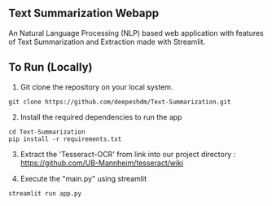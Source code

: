 ## Text Summarization Webapp

An Natural Language Processing (NLP) based web application with features of Text Summarization and Extraction made with Streamlit.

## To Run (Locally)

1. Git clone the repository on your local system.
```
git clone https://github.com/deepeshdm/Text-Summarization.git
```

2. Install the required dependencies to run the app
```
cd Text-Summarization
pip install -r requirements.txt
```

3. Extract the 'Tesseract-OCR' from link into our project directory :
https://github.com/UB-Mannheim/tesseract/wiki

4. Execute the "main.py" using streamlit
```
streamlit run app.py
```



